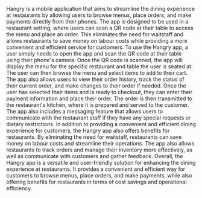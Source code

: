 Hangry is a mobile application that aims to streamline the dining experience at restaurants by
allowing users to browse menus, place orders, and make payments directly from their phones. The
app is designed to be used in a restaurant setting, where users can scan a QR code at their table to
access the menu and place an order. This eliminates the need for waitstaff and allows restaurants
to save money on labour costs while providing a more convenient and efficient service for
customers.
To use the Hangry app, a user simply needs to open the app and scan the QR code at their table
using their phone's camera. Once the QR code is scanned, the app will display the menu for the
specific restaurant and table the user is seated at. The user can then browse the menu and select
items to add to their cart. The app also allows users to view their order history, track the status of
their current order, and make changes to their order if needed.
Once the user has selected their items and is ready to checkout, they can enter their payment
information and place their order. The order is then transmitted to the restaurant's kitchen, where
it is prepared and served to the customer. The app also includes a messaging feature that allows
users to communicate with the restaurant staff if they have any special requests or dietary
restrictions.
In addition to providing a convenient and efficient dining experience for customers, the Hangry
app also offers benefits for restaurants. By eliminating the need for waitstaff, restaurants can save
money on labour costs and streamline their operations. The app also allows restaurants to track
orders and manage their inventory more effectively, as well as communicate with customers and
gather feedback.
Overall, the Hangry app is a versatile and user-friendly solution for enhancing the dining
experience at restaurants. It provides a convenient and efficient way for customers to browse
menus, place orders, and make payments, while also offering benefits for restaurants in terms of
cost savings and operational efficiency.
